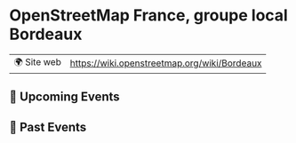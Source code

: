 # OpenStreetMap France, groupe local Bordeaux

|                                |     |
| ------------------------------ | --- |
| 🌍 Site web                    | https://wiki.openstreetmap.org/wiki/Bordeaux |

<!-- EVENTS:START -->
## 📅 Upcoming Events

## 📆 Past Events
<!-- EVENTS:END -->